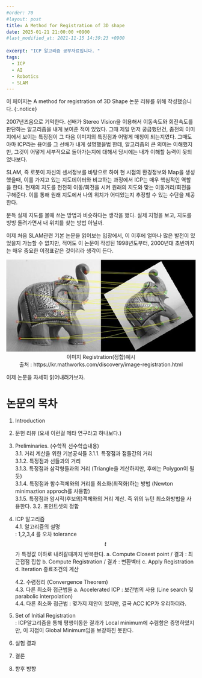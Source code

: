 ```yaml
---
#order: 70
#layout: post
title: A Method for Registration of 3D shape
date: 2025-01-21 21:00:00 +0900
#last_modified_at: 2021-11-15 14:39:23 +0900

excerpt: "ICP 알고리즘 공부자료입니다. "
tags:
  - ICP
  - AI
  - Robotics
  - SLAM
---
```


이 페이지는 A method for registration of 3D Shape 논문 리뷰를 위해 작성했습니다. 
{:.notice}

2007년즈음으로 기억한다. 선배가 Stereo Vision을 이용해서 이동속도와 회전속도를 판단하는 알고리즘을 내게 보여준 적이 있었다. 그때 제일 먼저 궁금했던건, 좀전의 이미지에서 보이는 특징점이 그 다음 이미지의 특징점과 어떻게 매칭이 되는지였다. 그때도 아마 ICP라는 용어를 그 선배가 내게 설명했을법 한데, 알고리즘의 큰 의미는 이해했지만, 그것이 어떻게 세부적으로 돌아가는지에 대해서 당시에는 내가 이해할 능력이 못되었나보다. 

SLAM, 즉 로봇이 자신의 센서정보를 바탕으로 하여 현 시점의 환경정보와 Map을 생성했을때, 이를 가지고 있는 지도데이터와 비교하는 과정에서 ICP는 매우 핵심적인 역할을 한다. 현재의 지도를 천천히 이동/회전을 시켜 원래의 지도와 맞는 이동거리/회전을 구해준다. 이를 통해 원래 지도에서 나의 위치가 어디있는지 추정할 수 있는 수단을 제공한다. 

문득 실제 지도를 볼때 쓰는 방법과 비슷하다는 생각을 했다. 실제 지형을 보고, 지도를 빙빙 돌려가면서 내 위치를 찾는 방법 아닐까. 

이제 처음 SLAM관련 기본 논문을 읽어보는 입장에서, 이 이후에 얼마나 많은 발전이 있었을지 가늠할 수 없지만, 적어도 이 논문이 작성된 1998년도부터, 2000년대 초반까지는 매우 중요한 이정표같은 것이리라 생각이 든다. 

<div style="text-align: center;">
  <img src="/assets/images/robotics/image_regitration.jpg" alt="Image Registration">
  <figcaption>이미지 Registration(정합)예시<br>출처 : https://kr.mathworks.com/discovery/image-registration.html<br> </figcaption>
</div>



이제 논문을 자세히 읽어내려가보자. 

# 논문의 목차
  1. Introduction
  2. 문헌 리뷰 (요새 이런걸 메타 연구라고 하나보다.)
  3. Preliminaries. (수학적 선수학습내용)  
      3.1. 거리 계산을 위한 기본공식들
          3.1.1. 특정점과 점들간의 거리  
          3.1.2. 특정점과 선들과의 거리  
          3.1.3. 특정점과 삼각형들과의 거리 (Triangle을 계산하지만, 후에는 Polygon이 될듯)  
          3.1.4. 특정점과 함수객체와의 거리를 최소화(최적화)하는 방법 (Newton minimaztion approch를 사용함)  
          3.1.5. 특정점과 암시적(후보의)객체와의 거리 계산. 즉 위의 뉴턴 최소화방법을 사용한다. 
      3.2. 포인트셋의 정합  
  4. ICP 알고리즘  
      4.1. 알고리즘의 설명  
          : 1,2,3,4 를 오차 tolerance $$t$$ 가 특정값 이하로 내려갈때까지 반복한다. 
         a. Compute Closest point / 결과 : 최근접점 집합
         b. Compute Registration / 결과 : 변환벡터
         c. Apply Registration 
         d. Iteration 종료조건의 계산

      4.2. 수렴정리 (Convergence Theorem)  
      4.3. 다른 최소화 접근법들
        a. Accelerated ICP : 보간법의 사용 (Line search 및 parabolic interpolation)  
      4.4. 다른 최소화 접근법
          : 몇가지 제안이 있지만, 결국 ACC ICP가 유리하더라. 

  5. Set of Initial Registration  
      : ICP알고리즘을 통해 평행이동한 결과가 Local minimum에 수렴함은 증명하였지만, 이 지점이 Global Minimum임을 보장하진 못한다.   

  6. 실험 결과  
  7. 결론  
  8. 향후 방향  

